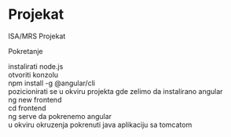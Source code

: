 # Projekat

ISA/MRS Projekat

Pokretanje

instalirati node.js <br />
otvoriti konzolu <br />
npm install -g @angular/cli <br />
pozicionirati se u okviru projekta gde zelimo da instalirano angular <br />
ng new frontend <br />
cd frontend <br />
ng serve da pokrenemo angular <br />
u okviru okruzenja pokrenuti java aplikaciju sa tomcatom <br />
